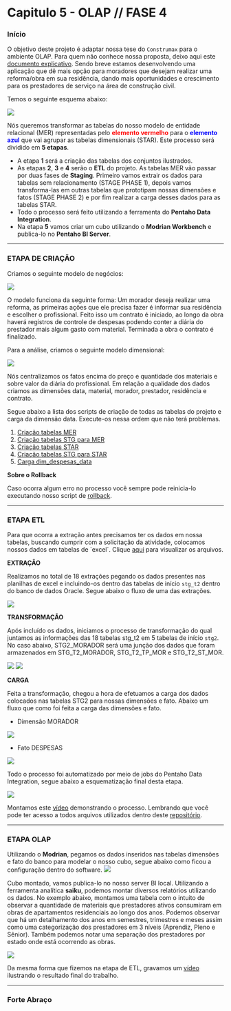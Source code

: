 <H1>Capitulo 5 - OLAP // FASE 4</H1>

<H3>Início</H3>

O objetivo deste projeto é adaptar nossa tese do `Construmax` para o ambiente OLAP. Para quem não conhece nossa proposta, deixo aqui este <a href="docs\canvas.pdf">documento explicativo</a>. Sendo breve estamos desenvolvendo uma aplicação que dê mais opção para moradores que desejam realizar uma reforma/obra em sua residência, dando mais oportunidades e crescimento para os prestadores de serviço na área de construção civil.

Temos o seguinte esquema abaixo:

 <img src="assets\steps.png">



Nós queremos transformar as tabelas do nosso modelo de entidade relacional (MER) representadas pelo <b style="color:red">elemento vermelho</b> para o <b style="color:blue">elemento azul</b> que vai agrupar as tabelas dimensionais (STAR). Este processo será dividido em <b>5 etapas</b>.

* A etapa <b>1</b> será a criação das tabelas dos conjuntos ilustrados.
* As etapas <b>2</b>, <b>3</b> e <b>4</b> serão o <b>ETL</b> do projeto. As tabelas MER vão passar por duas fases de <b>Staging</b>. Primeiro vamos extrair os dados para tabelas sem relacionamento (STAGE PHASE 1), depois vamos transforma-las em outras tabelas que prototipam nossas dimensões e fatos (STAGE PHASE 2) e por fim realizar a carga desses dados para as tabelas STAR.
* Todo o processo será feito utilizando a ferramenta do <b>Pentaho Data Integration</b>.
* Na etapa <b>5</b> vamos criar um cubo utilizando o <b>Modrian Workbench</b> e publica-lo no <b>Pentaho BI Server</b>.

 

<hr>
<h3>ETAPA DE CRIAÇÃO</h3>

Criamos o seguinte modelo de negócios:

<IMG src="assets/MER.png">

O modelo funciona da seguinte forma: Um morador deseja realizar uma reforma, as primeiras ações que ele precisa fazer é informar sua residência e escolher o profissional. Feito isso um contrato é iniciado, ao longo da obra haverá registros de controle de despesas podendo conter a diária do prestador mais algum gasto com material. Terminada a obra o contrato é finalizado.

Para a análise, criamos o seguinte modelo dimensional:   

<img src="assets/STAR.png">

Nós centralizamos os fatos encima do preço e quantidade dos materiais e sobre valor da diária do profissional. Em relação a qualidade dos dados criamos as dimensões data, material, morador, prestador, residência e contrato.

Segue abaixo a lista dos scripts de criação de todas as tabelas do projeto e carga da dimensão data. Execute-os nessa ordem que não terá problemas.

1. <a href="scripts\sql\01 - Criação tabelas MER.sql">Criação tabelas MER</a>
2. <a href="scripts\sql\02 - Criação tabelas STG para MER.sql">Criação tabelas STG para MER</a>
3. <a href="scripts\sql\03 - Criação tabelas STAR.sql">Criação tabelas STAR</a>
4. <a href="scripts\sql\04 - Criação tabelas STG para STAR.sql">Criação tabelas STG para STAR</a>
5. <a href="scripts\sql\05 - Carga dim_despesas_data.sql">Carga dim_despesas_data</a>

<b>Sobre o Rollback</b>

Caso ocorra algum erro no processo você sempre pode reinicia-lo executando nosso script de <a href="scripts\sql\00 - Rollback.sql">rollback</a>.

<hr><H3>
ETAPA ETL
</H3>
Para que ocorra a extração antes precisamos ter os dados em nossa tabelas, buscando cumprir com a solicitação da atividade, colocamos nossos dados em tabelas de `excel`. Clique <a href="excel">aqui</a> para visualizar os arquivos.

<B>EXTRAÇÃO</B>

Realizamos no total de 18 extrações pegando os dados presentes nas planilhas de excel e incluindo-os dentro das tabelas de início `stg_t2` dentro do banco de dados Oracle. Segue abaixo o fluxo de uma das extrações.

 <img src="assets/extract.png">

<B>TRANSFORMAÇÃO</B>

Após incluído os dados, iniciamos o processo de transformação do qual juntamos as informações das 18 tabelas stg_t2 em 5 tabelas de início `stg2`.  No caso abaixo, STG2_MORADOR será uma junção dos dados que foram armazenados em STG_T2_MORADOR, STG_T2_TP_MOR e STG_T2_ST_MOR.

<img src="assets/transform.png">

<img src="assets/leitura.png">



<B>CARGA</B>

Feita a transformação, chegou a hora de efetuamos a carga dos dados colocados nas tabelas STG2 para nossas dimensões e fato. Abaixo um fluxo que como foi feita a carga das dimensões e fato. 

* Dimensão MORADOR

<img src="assets/cargaDimensao.png">

* Fato DESPESAS

<img src="assets/cargaFato.png">

Todo o processo foi automatizado por meio de jobs do Pentaho Data Integration, segue abaixo a esquematização final desta etapa.

  <img src="assets/job.png">

Montamos este <a href="assets\ETL.mp4">vídeo</a> demonstrando o processo. Lembrando que você pode ter acesso a todos arquivos utilizados dentro deste <a href="repo">repositório</a>.

<hr><H3>
ETAPA OLAP
</H3>
Utilizando o <b>Modrian</b>, pegamos os dados inseridos nas tabelas dimensões e fato do banco para modelar o nosso cubo, segue abaixo como ficou a configuração dentro do software. 

<img src="assets/modrian.png">

Cubo montado, vamos publica-lo no nosso server BI local. Utilizando a ferramenta analítica <b>saiku</b>, podemos montar diversos relatórios utilizando os dados. No exemplo abaixo, montamos uma tabela com o intuito de observar a quantidade de materiais que prestadores ativos consumiram em obras de apartamentos residenciais ao longo dos anos. Podemos observar que há um detalhamento dos anos em semestres, trimestres e meses assim como uma categorização dos prestadores em 3 níveis (Aprendiz, Pleno e Sênior). Também podemos notar uma separação dos prestadores por estado onde está ocorrendo as obras.

<img src="assets/saiku.png">

Da mesma forma que fizemos na etapa de ETL, gravamos um <a href="assets\OLAP.mp4">vídeo</a> ilustrando o resultado final do trabalho.

<hr><H3>
Forte Abraço
</H3>



 









